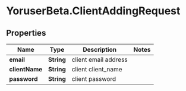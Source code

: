 # YoruserBeta.ClientAddingRequest

## Properties
Name | Type | Description | Notes
------------ | ------------- | ------------- | -------------
**email** | **String** | client email address | 
**clientName** | **String** | client client_name | 
**password** | **String** | client password | 


